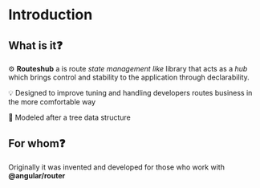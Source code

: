 # Introduction

## What is it❓

⚙ **Routeshub** a is route _state management like_ library that acts as a _hub_ which brings control and stability to the application through declarability.

💡 Designed to improve tuning and handling developers routes business in the more comfortable way

🔧 Modeled after a tree data structure

## For whom❓ 

Originally it was invented and developed for those who work with **@angular/router**

